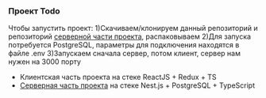 ### Проект Todo 

Чтобы запустить проект: 
1)Скачиваем/клонируем данный репозиторий и репозиторий [серверной части проекта](https://github.com/Feelcover/Todo-Server), распаковываем 
2)Для запуска потребуется PostgreSQL, параметры для подключения находятся в файле .env
3)Запускаем сначала сервер, потом клиент, сервер нам нужен на 3000 порту

* Клиентская часть проекта на стеке ReactJS + Redux + TS
* [Серверная часть проекта](https://github.com/Feelcover/Todo-Server) на стеке Nest.js + PostgreSQL + TypeScript